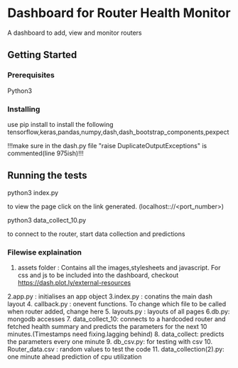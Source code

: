 # Dashboard for Router Health Monitor

A dashboard to add, view and monitor routers

## Getting Started


### Prerequisites

Python3

### Installing
use pip install to install the following
tensorflow,keras,pandas,numpy,dash,dash_bootstrap_components,pexpect

!!!make sure in the dash.py file "raise DuplicateOutputExceptions" is commented(line 975ish)!!!

## Running the tests

python3 index.py

to view the page click on the link generated. (localhost:://<port_number>)

python3 data_collect_10.py 

to connect to the router, start data collection and predictions

### Filewise explaination
1. assets folder : Contains all the images,stylesheets and javascript. For css and js to be included into the dashboard, checkout https://dash.plot.ly/external-resources

2.app.py : initialises an app object
3.index.py : conatins the main dash layout
4. callback.py : onevent functions. To change which file to be called when router added, change here
5. layouts.py : layouts of all pages
6.db.py: mongodb accesses
7. data_collect_10: connects to a hardcoded router and fetched health summary and predicts the parameters for the next 10 minutes.(Timestamps need fixing.lagging behind)
8. data_collect: predicts the parameters every one minute
9. db_csv.py: for testing with csv
10. Router_data.csv : random values to test the code
11. data_collection(2).py: one minute ahead prediction of cpu utilization


